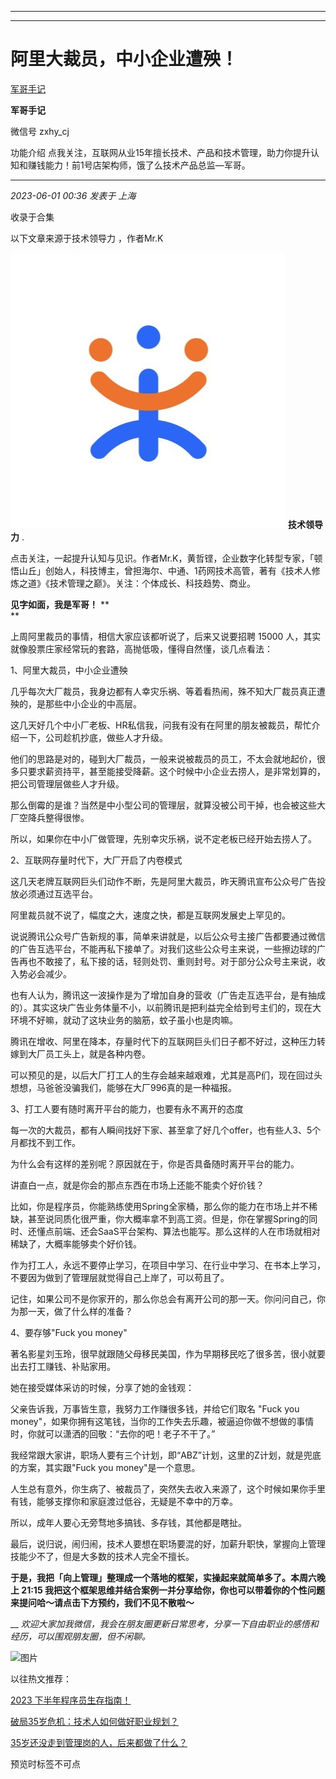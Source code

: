 ----------------------------------------
----------------------------------------
#  阿里大裁员，中小企业遭殃！

[ 军哥手记 ](javascript:void\(0\);)

**军哥手记** ![]()

微信号 zxhy_cj

功能介绍 点我关注，互联网从业15年擅长技术、产品和技术管理，助力你提升认知和赚钱能力！前1号店架构师，饿了么技术产品总监—军哥。

____

_2023-06-01 00:36_ _发表于 上海_

收录于合集

以下文章来源于技术领导力 ，作者Mr.K

![](images/0)
**技术领导力** .

点击关注，一起提升认知与见识。作者Mr.K，黄哲铿，企业数字化转型专家，「顿悟山丘」创始人，科技博主，曾担海尔、中通、1药网技术高管，著有《技术人修炼之道》《技术管理之巅》。关注：个体成长、科技趋势、商业。

**见字如面，我是军哥！** **  
**

上周阿里裁员的事情，相信大家应该都听说了，后来又说要招聘 15000 人，其实就像股票庄家经常玩的套路，高抛低吸，懂得自然懂，谈几点看法：

1、阿里大裁员，中小企业遭殃

几乎每次大厂裁员，我身边都有人幸灾乐祸、等着看热闹，殊不知大厂裁员真正遭殃的，是那些中小企业的中高层。

这几天好几个中小厂老板、HR私信我，问我有没有在阿里的朋友被裁员，帮忙介绍一下，公司趁机抄底，做些人才升级。

他们的思路是对的，碰到大厂裁员，一般来说被裁员的员工，不太会就地起价，很多只要求薪资持平，甚至能接受降薪。这个时候中小企业去捞人，是非常划算的，把公司管理层做些人才升级。

那么倒霉的是谁？当然是中小型公司的管理层，就算没被公司干掉，也会被这些大厂空降兵整得很惨。

所以，如果你在中小厂做管理，先别幸灾乐祸，说不定老板已经开始去捞人了。

2、互联网存量时代下，大厂开启了内卷模式

这几天老牌互联网巨头们动作不断，先是阿里大裁员，昨天腾讯宣布公众号广告投放必须通过互选平台。

阿里裁员就不说了，幅度之大，速度之快，都是互联网发展史上罕见的。

说说腾讯公众号广告新规的事，简单来讲就是，以后公众号主接广告都要通过微信的广告互选平台，不能再私下接单了。对我们这些公众号主来说，一些擦边球的广告再也不敢接了，私下接的话，轻则处罚、重则封号。对于部分公众号主来说，收入势必会减少。

也有人认为，腾讯这一波操作是为了增加自身的营收（广告走互选平台，是有抽成的）。其实这块广告业务体量不小，以前腾讯是把利益完全给到号主们的，现在大环境不好嘛，就动了这块业务的脑筋，蚊子虽小也是肉嘛。

腾讯在增收、阿里在降本，存量时代下的互联网巨头们日子都不好过，这种压力转嫁到大厂员工头上，就是各种内卷。

可以预见的是，以后大厂打工人的生存会越来越艰难，尤其是高P们，现在回过头想想，马爸爸没骗我们，能够在大厂996真的是一种福报。

3、打工人要有随时离开平台的能力，也要有永不离开的态度

每一次的大裁员，都有人瞬间找好下家、甚至拿了好几个offer，也有些人3、5个月都找不到工作。

为什么会有这样的差别呢？原因就在于，你是否具备随时离开平台的能力。

讲直白一点，就是你会的那点东西在市场上还能不能卖个好价钱？

比如，你是程序员，你能熟练使用Spring全家桶，那么你的能力在市场上并不稀缺，甚至说同质化很严重，你大概率拿不到高工资。但是，你在掌握Spring的同时、还懂点前端、还会SaaS平台架构、算法也能写。那么这样的人在市场就相对稀缺了，大概率能够卖个好价钱。

作为打工人，永远不要停止学习，在项目中学习、在行业中学习、在书本上学习，不要因为做到了管理层就觉得自己上岸了，可以苟且了。

记住，如果公司不是你家开的，那么你总会有离开公司的那一天。你问问自己，你为那一天，做了什么样的准备？

4、要存够"Fuck you money"

著名影星刘玉玲，很早就跟随父母移民美国，作为早期移民吃了很多苦，很小就要出去打工赚钱、补贴家用。

她在接受媒体采访的时候，分享了她的金钱观：

父亲告诉我，万事皆生意，我努力工作赚很多钱，并给它们取名 "Fuck you
money"，如果你拥有这笔钱，当你的工作失去乐趣，被逼迫你做不想做的事情时，你就可以潇洒的回敬：“去你的吧！老子不干了。”

我经常跟大家讲，职场人要有三个计划，即“ABZ”计划，这里的Z计划，就是兜底的方案，其实跟"Fuck you money"是一个意思。

人生总有意外，你生病了、被裁员了，突然失去收入来源了，这个时候如果你手里有钱，能够支撑你和家庭渡过低谷，无疑是不幸中的万幸。

所以，成年人要心无旁骛地多搞钱、多存钱，其他都是瞎扯。

最后，说归说，闹归闹，技术人要想在职场要混的好，加薪升职快，掌握向上管理技能少不了，但是大多数的技术人完全不擅长。

 **于是，我把「向上管理」整理成一个落地的框架，实操起来就简单多了。本周六晚上 21:15
我把这个框架思维并结合案例一并分享给你，你也可以带着你的个性问题来提问哈～请点击下方预约，我们不见不散啦～**

 __ _欢迎大家加我微信，我会在朋友圈更新日常思考，分享一下自由职业的感悟和经历，可以围观朋友圈，但不闲聊。_

![图片](https://mmbiz.qpic.cn/sz_mmbiz_gif/zoS8kK5mlOnwOuOhVhCFYfibVPiasWib5kNZLDhAHq4lRXa9OdpTbSR0Xicvib3LEVQogibXpib0fMtcAMeIatAoYic7icg/640?wx_fmt=gif&wxfrom=5&wx_lazy=1&wx_co=1)

以往热文推荐：

[2023
下半年程序员生存指南！](http://mp.weixin.qq.com/s?__biz=MzA3MDU2MjM4Ng==&mid=2247497708&idx=1&sn=9e112cc94ae625d9587acb33af72029b&chksm=9f3850d1a84fd9c7f13a5873dc5f4d2c74ee1d245e18250c83b309c567eb346e689e04186170&scene=21#wechat_redirect)  

[破局35岁危机：技术人如何做好职业规划？](http://mp.weixin.qq.com/s?__biz=MzA3MDU2MjM4Ng==&mid=2247497695&idx=1&sn=2d9953818baccafe3c44979768253b79&chksm=9f3850e2a84fd9f441ae5d95cc6c12f23119af2230edaa028cf845dd6dc0030803919fae205c&scene=21#wechat_redirect)

[35岁还没走到管理岗的人，后来都做了什么？](http://mp.weixin.qq.com/s?__biz=MzA3MDU2MjM4Ng==&mid=2247497699&idx=1&sn=93d8118030f1c0b0322f3f17e147bc10&chksm=9f3850dea84fd9c8e9741e25db4241ca31efd6e8da148a224583c0eadeaa7db4fe7baf902bff&scene=21#wechat_redirect)

  

预览时标签不可点

